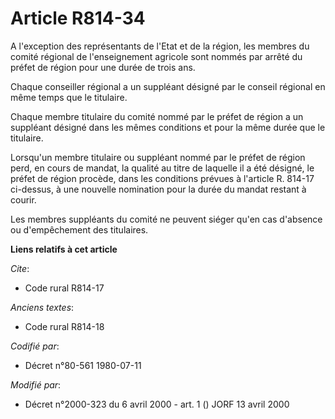 # Article R814-34

A l'exception des représentants de l'Etat et de la région, les membres du comité régional de l'enseignement agricole sont
nommés par arrêté du préfet de région pour une durée de trois ans.

Chaque conseiller régional a un suppléant désigné par le conseil régional en même temps que le titulaire.

Chaque membre titulaire du comité nommé par le préfet de région a un suppléant désigné dans les mêmes conditions et pour la
même durée que le titulaire.

Lorsqu'un membre titulaire ou suppléant nommé par le préfet de région perd, en cours de mandat, la qualité au titre de
laquelle il a été désigné, le préfet de région procède, dans les conditions prévues à l'article R. 814-17 ci-dessus, à une
nouvelle nomination pour la durée du mandat restant à courir.

Les membres suppléants du comité ne peuvent siéger qu'en cas d'absence ou d'empêchement des titulaires.

**Liens relatifs à cet article**

_Cite_:

  - Code rural R814-17

_Anciens textes_:

  - Code rural R814-18

_Codifié par_:

  - Décret n°80-561 1980-07-11

_Modifié par_:

  - Décret n°2000-323 du 6 avril 2000 - art. 1 () JORF 13 avril 2000
